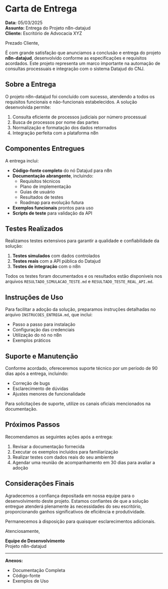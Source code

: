 # Carta de Entrega

**Data:** 05/03/2025  
**Assunto:** Entrega do Projeto n8n-datajud  
**Cliente:** Escritório de Advocacia XYZ

Prezado Cliente,

É com grande satisfação que anunciamos a conclusão e entrega do projeto **n8n-datajud**, desenvolvido conforme as especificações e requisitos acordados. Este projeto representa um marco importante na automação de consultas processuais e integração com o sistema Datajud do CNJ.

## Sobre a Entrega

O projeto n8n-datajud foi concluído com sucesso, atendendo a todos os requisitos funcionais e não-funcionais estabelecidos. A solução desenvolvida permite:

1. Consulta eficiente de processos judiciais por número processual
2. Busca de processos por nome das partes
3. Normalização e formatação dos dados retornados
4. Integração perfeita com a plataforma n8n

## Componentes Entregues

A entrega inclui:

- **Código-fonte completo** do nó Datajud para n8n
- **Documentação abrangente**, incluindo:
  - Requisitos técnicos
  - Plano de implementação
  - Guias de usuário
  - Resultados de testes
  - Roadmap para evolução futura
- **Exemplos funcionais** prontos para uso
- **Scripts de teste** para validação da API

## Testes Realizados

Realizamos testes extensivos para garantir a qualidade e confiabilidade da solução:

1. **Testes simulados** com dados controlados
2. **Testes reais** com a API pública do Datajud
3. **Testes de integração** com o n8n

Todos os testes foram documentados e os resultados estão disponíveis nos arquivos `RESULTADO_SIMULACAO_TESTE.md` e `RESULTADO_TESTE_REAL_API.md`.

## Instruções de Uso

Para facilitar a adoção da solução, preparamos instruções detalhadas no arquivo `INSTRUCOES_ENTREGA.md`, que inclui:

- Passo a passo para instalação
- Configuração das credenciais
- Utilização do nó no n8n
- Exemplos práticos

## Suporte e Manutenção

Conforme acordado, ofereceremos suporte técnico por um período de 90 dias após a entrega, incluindo:

- Correção de bugs
- Esclarecimento de dúvidas
- Ajustes menores de funcionalidade

Para solicitações de suporte, utilize os canais oficiais mencionados na documentação.

## Próximos Passos

Recomendamos as seguintes ações após a entrega:

1. Revisar a documentação fornecida
2. Executar os exemplos incluídos para familiarização
3. Realizar testes com dados reais do seu ambiente
4. Agendar uma reunião de acompanhamento em 30 dias para avaliar a adoção

## Considerações Finais

Agradecemos a confiança depositada em nossa equipe para o desenvolvimento deste projeto. Estamos confiantes de que a solução entregue atenderá plenamente às necessidades do seu escritório, proporcionando ganhos significativos de eficiência e produtividade.

Permanecemos à disposição para quaisquer esclarecimentos adicionais.

Atenciosamente,

**Equipe de Desenvolvimento**  
Projeto n8n-datajud

---

**Anexos:**
- Documentação Completa
- Código-fonte
- Exemplos de Uso 
